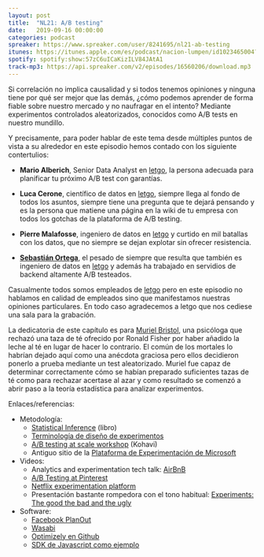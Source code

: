 ```yaml
---
layout: post
title:  "NL21: A/B testing"
date:   2019-09-16 00:00:00
categories: podcast
spreaker: https://www.spreaker.com/user/8241695/nl21-ab-testing
itunes: https://itunes.apple.com/es/podcast/nacion-lumpen/id1023465004?l=en&mt=2
spotify: spotify:show:57zC6uICaKizILV84JAtA1
track-mp3: https://api.spreaker.com/v2/episodes/16560206/download.mp3
---
```


Si correlación no implica causalidad y si todos tenemos opiniones y ninguna 
tiene por qué ser mejor que las demás, ¿cómo podemos aprender de forma fiable
sobre nuestro mercado y no naufragar en el intento? Mediante experimentos
controlados aleatorizados, conocidos como A/B tests en nuestro mundillo.

Y precisamente, para poder hablar de este tema desde múltiples puntos de vista
a su alrededor en este episodio hemos contado con los siguiente contertulios:

 - **Mario Alberich**, Senior Data Analyst en [letgo][letgo], la persona
     adecuada para planificar tu próximo A/B test con garantías.

 - **Luca Cerone**, científico de datos en [letgo][letgo], siempre llega al
     fondo de todos los asuntos, siempre tiene una pregunta que te dejará
     pensando y es la persona que matiene una página en la wiki de tu empresa
     con todos los gotchas de la plataforma de A/B testing.

 - **Pierre Malafosse**, ingeniero de datos en [letgo][letgo] y curtido en mil
     batallas con los datos, que no siempre se dejan explotar sin ofrecer
     resistencia.

 - **[Sebastián Ortega][sortega]**, el pesado de siempre que resulta que también es
     ingeniero de datos en [letgo][letgo] y además ha trabajado en servidios
     de backend altamente A/B testeados.

[letgo]: https://we.letgo.com/careers
[sortega]: https://twitter.com/_sortega

Casualmente todos somos empleados de [letgo][letgo] pero en este episodio no hablamos en
calidad de empleados sino que manifestamos nuestras opiniones particulares. En todo
caso agradecemos a letgo que nos cediese una sala para la grabación.

La dedicatoria de este capítulo es para [Muriel Bristol][mbristol], una psicóloga
que rechazó una taza de té ofrecido por Ronald Fisher por haber añadido la leche al
té en lugar de hacer lo contrario.  El común de los mortales lo habrían dejado aquí
como una anécdota graciosa pero ellos decidieron ponerlo a prueba mediante un test
aleatorizado.  Muriel fue capaz de determinar correctamente cómo se habían preparado
suficientes tazas de té como para rechazar acertase al azar y como resultado se
comenzó a abrir paso a la teoría estadística para analizar experimentos.

[mbristol]: https://en.wikipedia.org/wiki/Muriel_Bristol

Enlaces/referencias:

- Metodología:
    - [Statistical Inference](https://www.amazon.com/Statistical-Inference-George-Casella/dp/0534243126/) (libro)
    - [Terminología de diseño de experimentos](http://users.stat.umn.edu/~gary/book/fcdae.pdf)
    - [A/B testing at scale workshop](http://bit.ly/2017ABTestingTutorial) (Kohavi)
   - Antiguo sitio de la [Plataforma de Experimentación de Microsoft](https://exp-platform.com/)
- Videos:
    - Analytics and experimentation tech talk: [AirBnB](https://www.youtube.com/watch?v=4YKbASrSdWc)
    - [A/B Testing at Pinterest](https://www.youtube.com/watch?v=MZTHghbPjbE)
    - [Netflix experimentation platform](https://www.youtube.com/watch?v=im-TIAtDt5w)
    - Presentación bastante rompedora con el tono habitual: [Experiments: The good the bad and the ugly](https://www.youtube.com/watch?v=wq3_UYoM7Oc)
- Software:
    - [Facebook PlanOut](https://facebook.github.io/planout/)
    - [Wasabi](https://github.com/intuit/wasabi)
    - [Optimizely en Github](https://github.com/optimizely/)
    - [SDK de Javascript como ejemplo](https://github.com/optimizely/javascript-sdk)